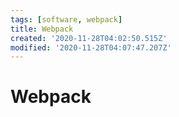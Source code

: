 ```yaml
---
tags: [software, webpack]
title: Webpack
created: '2020-11-28T04:02:50.515Z'
modified: '2020-11-28T04:07:47.207Z'
---
```


# Webpack


